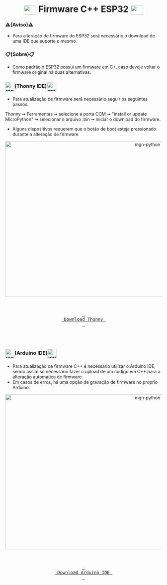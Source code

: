 <h1 align="center">
   <img align="center" alt="mgn-python" height="30" width="40" src="https://cdn.jsdelivr.net/gh/devicons/devicon/icons/cplusplus/cplusplus-original.svg"> Firmware C++ ESP32 <img align="center" alt="mgn-Csharp" height="30" width="40" src="https://cdn.jsdelivr.net/gh/devicons/devicon/icons/cplusplus/cplusplus-original.svg">
 </h1>

### ⚠️(Aviso)⚠️
- Para alteração de firmware do ESP32 será necessário o download de uma IDE que suporte o mesmo.
    
### 📋(Sobre)📋
- Como padrão o ESP32 possui um firmware em C+, caso deveje voltar o firmware original há duas alternativas.

<h3><img align="center" alt="mgn-Csharp" height="30" width="30" src="https://user-images.githubusercontent.com/111460258/208281320-d530f7af-246f-4733-8246-5872b1082887.png">(Thonny IDE)<img align="center" alt="mgn-Csharp" height="30" width="30" src="https://user-images.githubusercontent.com/111460258/208281320-d530f7af-246f-4733-8246-5872b1082887.png"></h3>

- Para atualização de firmware será necessário seguir os seguintes passos:

Thonny ➞ Ferramentas ➞ selecione a porta COM ➞ "install or update MicroPython" ➞ selecionar o arquivo .bin ➞ iniciar o download do firmware.
- Alguns dispositivos requerem que o botão de boot esteja pressionado durante a alteração de firmware

<div align="center">
<img align="center" alt="mgn-python" height="500" width="900" src="https://user-images.githubusercontent.com/111460258/208281512-abf744d8-2e59-4ec9-b609-6e438e61a2c4.png"
</div>


<div align = center>
         
<br>
<br>

[<kbd> <br> Download Thonny <br> </kbd>][KBD]
</div>

<br>
<br>

<!---------------------------------------------------------------------------->

[KBD]: https://thonny.org/
  
</div>


<h3><img align="center" alt="mgn-Csharp" height="30" width="30" src="https://cdn.jsdelivr.net/gh/devicons/devicon/icons/arduino/arduino-original-wordmark.svg">(Arduino IDE)<img align="center" alt="mgn-Csharp" height="30" width="30" src="https://cdn.jsdelivr.net/gh/devicons/devicon/icons/arduino/arduino-original-wordmark.svg"></h3>

- Para atualização de firmware C++ é necessario utilizar o Arduino IDE, sendo assim só necessario fazer o upload de um codigo em C++ para a alteração automatica de firmware.
- Em casos de erros, há uma opção de gravação de firmware no proprio Arduino: 
<div align="center">
<img align="center" alt="mgn-python" height="500" width="900" src="https://user-images.githubusercontent.com/111460258/208308852-0ba016a8-b32f-48fc-9515-a246c2d23aff.png">
</div>


<div align = center>
         
<br>
<br>

[<kbd> <br> Download Arduino IDE <br> </kbd>][KBD]
</div>

<br>
<br>

<!---------------------------------------------------------------------------->

[KBD]: https://www.arduino.cc/en/software

